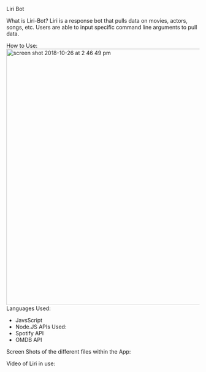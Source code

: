 Liri Bot 

What is Liri-Bot? 
Liri is a response bot that pulls data on movies, actors, songs, etc. Users are able to input specific command line arguments to pull data. 

How to Use:
<img width="669" alt="screen shot 2018-10-26 at 2 46 49 pm" src="https://user-images.githubusercontent.com/37412308/47586462-4c804d80-d92e-11e8-8219-572b581bbed0.png">
Languages Used: 
- JavsScript 
- Node.JS 
APIs Used: 
- Spotify API 
- OMDB API 

Screen Shots of the different files within the App: 


Video of Liri in use: 
